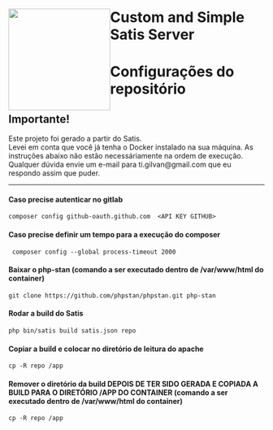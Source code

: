 <h1>
<img src="https://cdn.pixabay.com/photo/2017/02/01/12/04/bird-2029969_1280.png" style="width: 200px; float: left"/>

Custom and Simple Satis Server
</h1>

# Configurações do repositório

## Importante!

<p>
  Este projeto foi gerado a partir do Satis.</br>
  Levei em conta que você já tenha o Docker instalado na sua máquina.
  As instruções abaixo não estão necessáriamente na ordem de execução.
  Qualquer dúvida envie um e-mail para ti.gilvan@gmail.com que eu respondo assim que puder.
</p>
<hr>

#### Caso precise autenticar no gitlab

```
composer config github-oauth.github.com  <API KEY GITHUB>
```

#### Caso precise definir um tempo para a execução do composer
```
 composer config --global process-timeout 2000
```
#### Baixar o php-stan (comando a ser executado dentro de /var/www/html do container)
```
git clone https://github.com/phpstan/phpstan.git php-stan
```

#### Rodar a build do Satis
```
php bin/satis build satis.json repo
```

#### Copiar a build e colocar no diretório de leitura do apache 
```
cp -R repo /app
```

#### Remover o diretório da build DEPOIS DE TER SIDO GERADA E COPIADA A BUILD PARA O DIRETÓRIO /APP DO CONTAINER (comando a ser executado dentro de /var/www/html do container)
```
cp -R repo /app
```

        
        